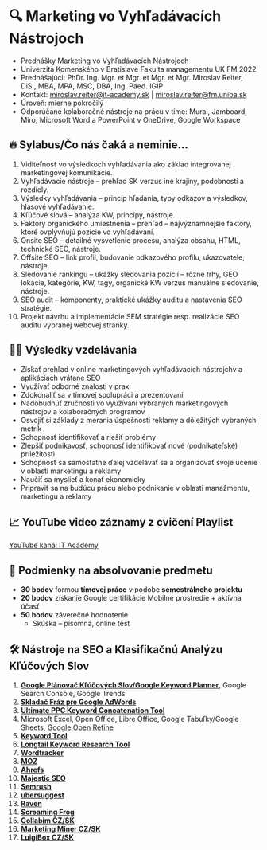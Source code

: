 # 🔍 Marketing vo Vyhľadávacích Nástrojoch
* Prednášky Marketing vo Vyhľadávacích Nástrojoch
* Univerzita Komenského v Bratislave Fakulta managementu UK FM 2022
* Prednášajúci: PhDr. Ing. Mgr. et Mgr. et Mgr. et Mgr. Miroslav Reiter, DiS., MBA, MPA, MSC, DBA, Ing. Paed. IGIP 
* Kontakt: miroslav.reiter@it-academy.sk | miroslav.reiter@fm.uniba.sk 
* Úroveň: mierne pokročilý
* Odporúčané kolaboračné nástroje na prácu v tíme: Mural, Jamboard, Miro, Microsoft Word a PowerPoint v OneDrive, Google Workspace

## 🔥 Sylabus/Čo nás čaká a neminie...
1. Viditeľnosť vo výsledkoch vyhľadávania ako základ integrovanej marketingovej komunikácie.
1. Vyhľadávacie nástroje – prehľad SK verzus iné krajiny, podobnosti a rozdiely.
1. Výsledky vyhľadávania – princíp hľadania, typy odkazov a výsledkov, hlasové vyhľadávanie.
1. Kľúčové slová – analýza KW, princípy, nástroje.
1. Faktory organického umiestnenia – prehľad – najvýznamnejšie faktory, ktoré ovplyvňujú pozície vo vyhľadávaní.
1. Onsite SEO – detailné vysvetlenie procesu, analýza obsahu, HTML, technické SEO, nástroje.
1. Offsite SEO – link profil, budovanie odkazového profilu, ukazovatele, nástroje.
1. Sledovanie rankingu – ukážky sledovania pozícií – rôzne trhy, GEO lokácie, kategórie, KW, tagy, organické KW verzus manuálne sledovanie, nástroje.
1. SEO audit – komponenty, praktické ukážky auditu a nastavenia SEO stratégie.
1. Projekt návrhu a implementácie SEM stratégie resp. realizácie SEO auditu vybranej webovej stránky.

## 👨‍🏫 Výsledky vzdelávania
* Získať prehľad v online marketingových vyhľadávacích nástrojchv a aplikáciach vrátane SEO
* Využívať odborné znalosti v praxi
* Zdokonaliť sa v tímovej spolupráci a prezentovaní
* Nadobudnúť zručnosti vo využívaní vybraných marketingových nástrojov a kolaboračných programov
* Osvojiť si základy z merania úspešnosti reklamy a dôležitých vybraných metrík
* Schopnosť identifikovať a riešiť problémy
* Zlepšiť podnikavosť, schopnosť identifikovať nové (podnikateľské) príležitosti
* Schopnosť sa samostatne ďalej vzdelávať sa a organizovať svoje učenie v oblasti marketingu a reklamy
* Naučiť sa myslieť a konať ekonomicky
* Pripraviť sa na budúcu prácu alebo podnikanie v oblasti manažmentu, marketingu a reklamy

## 📈 YouTube video záznamy z cvičení Playlist
[YouTube kanál IT Academy](https://www.youtube.com/watch?v=GNUM6owU7s8&list=PLIu_ZdHo7Pk8rNPvytjNNVjKFZ1TJlbkP)

## 🥇 Podmienky na absolvovanie predmetu
* **30 bodov** formou **tímovej práce** v podobe **semestrálneho projektu**
* **20 bodov** získanie Google certifikácie Mobilné prostredie + aktívna účasť
* **50 bodov** záverečné hodnotenie
  *  Skúška – písomná, online test 
 
## :hammer_and_wrench: Nástroje na SEO a Klasifikačnú Analýzu Kľúčových Slov
1. [**Google Plánovač Kľúčových Slov/Google Keyword Planner**](https://ads.google.com/aw/keywordplanner), Google Search Console, Google Trends
2. [**Skladač Fráz pre Google AdWords**](http://kw.tre.sk/sk)
3. [**Ultimate PPC Keyword Concatenation Tool**](https://www.found.co.uk/ppc-keyword-tool/)
4. Microsoft Excel, Open Office, Libre Office, Google Tabuľky/Google Sheets, [Google Open Refine](https://openrefine.org/)
5. [**Keyword Tool**](https://www.keywordtool.io)
6. [**Longtail Keyword Research Tool**](https://www.keyword.io)
7. [**Wordtracker**](https://www.wordtracker.com/)
8. [**MOZ**](https://moz.com/products)
9. [**Ahrefs**](https://www.ahrefs.com/)
10. [**Majestic SEO**](https://majestic.com/)
11. [**Semrush**](https://www.semrush.com/)
12. [**ubersuggest**](https://neilpatel.com/ubersuggest/)
13. [**Raven**](https://raven.com)
13. [**Screaming Frog**](https://www.screamingfrog.co.uk/seo-spider/)
14. [**Collabim CZ/SK**](https://www.collabim.cz/sk)
15. [**Marketing Miner CZ/SK**](https://www.marketingminer.com/sk)
16. [**LuigiBox CZ/SK**](https://www.luigibox.com/)
